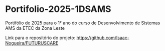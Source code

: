 # Portifolio-2025-1DSAMS
Portifólio de 2025 para o 1° ano do curso de Desenvolvimento de Sistemas AMS da ETEC da Zona Leste

Link para o repositório do projeto: https://github.com/Isaac-Nogueira/FUTURUSCARE
